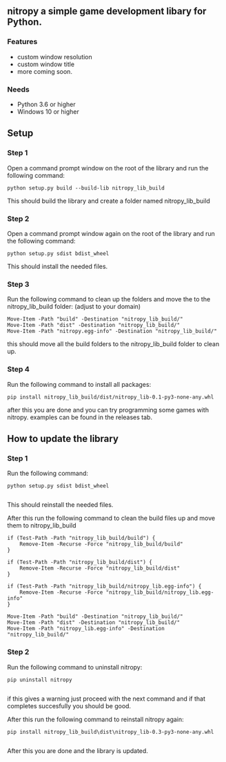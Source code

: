 ## nitropy a simple game development libary for Python.

### Features
- custom window resolution
- custom window title
- more coming soon.

### Needs
- Python 3.6 or higher
- Windows 10 or higher

## Setup
### Step 1
Open a command prompt window on the root of the library and run the following command:
```shell
python setup.py build --build-lib nitropy_lib_build
```
This should build the library and create a folder named nitropy_lib_build
### Step 2
Open a command prompt window again on the root of the library and run the following command:
```shell
python setup.py sdist bdist_wheel
```
This should install the needed files.
### Step 3
Run the following command to clean up the folders and move the to the nitropy_lib_build folder: (adjust to your domain)
```shell
Move-Item -Path "build" -Destination "nitropy_lib_build/"
Move-Item -Path "dist" -Destination "nitropy_lib_build/"
Move-Item -Path "nitropy.egg-info" -Destination "nitropy_lib_build/"
```
this should move all the build folders to the nitropy_lib_build folder to clean up.
### Step 4
Run the following command to install all packages:
```shell
pip install nitropy_lib_build/dist/nitropy_lib-0.1-py3-none-any.whl
```
after this you are done and you can try programming some games with nitropy. examples can be found in the releases tab.
## How to update the library
### Step 1
Run the following command:
```shell
python setup.py sdist bdist_wheel


```
This should reinstall the needed files.

After this run the following command to clean the build files up and move them to nitropy_lib_build
```shell
if (Test-Path -Path "nitropy_lib_build/build") {
    Remove-Item -Recurse -Force "nitropy_lib_build/build"
}

if (Test-Path -Path "nitropy_lib_build/dist") {
    Remove-Item -Recurse -Force "nitropy_lib_build/dist"
}

if (Test-Path -Path "nitropy_lib_build/nitropy_lib.egg-info") {
    Remove-Item -Recurse -Force "nitropy_lib_build/nitropy_lib.egg-info"
}

Move-Item -Path "build" -Destination "nitropy_lib_build/"
Move-Item -Path "dist" -Destination "nitropy_lib_build/"
Move-Item -Path "nitropy_lib.egg-info" -Destination "nitropy_lib_build/"

```
### Step 2
Run the following command to uninstall nitropy:
```shell
pip uninstall nitropy


```
if this gives a warning just proceed with the next command and if that completes succesfully you should be good.

After this run the following command to reinstall nitropy again:
```shell
pip install nitropy_lib_build\dist\nitropy_lib-0.3-py3-none-any.whl


```
After this you are done and the library is updated.

